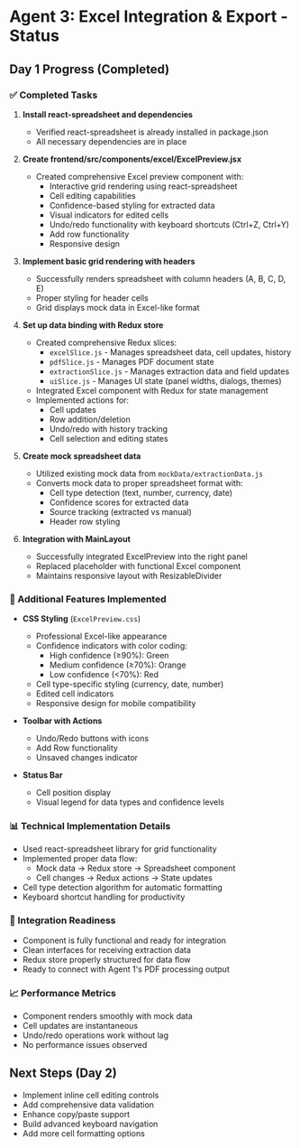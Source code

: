 # Agent 3: Excel Integration & Export - Status

## Day 1 Progress (Completed)

### ✅ Completed Tasks
1. **Install react-spreadsheet and dependencies**
   - Verified react-spreadsheet is already installed in package.json
   - All necessary dependencies are in place

2. **Create frontend/src/components/excel/ExcelPreview.jsx**
   - Created comprehensive Excel preview component with:
     - Interactive grid rendering using react-spreadsheet
     - Cell editing capabilities
     - Confidence-based styling for extracted data
     - Visual indicators for edited cells
     - Undo/redo functionality with keyboard shortcuts (Ctrl+Z, Ctrl+Y)
     - Add row functionality
     - Responsive design

3. **Implement basic grid rendering with headers**
   - Successfully renders spreadsheet with column headers (A, B, C, D, E)
   - Proper styling for header cells
   - Grid displays mock data in Excel-like format

4. **Set up data binding with Redux store**
   - Created comprehensive Redux slices:
     - `excelSlice.js` - Manages spreadsheet data, cell updates, history
     - `pdfSlice.js` - Manages PDF document state
     - `extractionSlice.js` - Manages extraction data and field updates
     - `uiSlice.js` - Manages UI state (panel widths, dialogs, themes)
   - Integrated Excel component with Redux for state management
   - Implemented actions for:
     - Cell updates
     - Row addition/deletion
     - Undo/redo with history tracking
     - Cell selection and editing states

5. **Create mock spreadsheet data**
   - Utilized existing mock data from `mockData/extractionData.js`
   - Converts mock data to proper spreadsheet format with:
     - Cell type detection (text, number, currency, date)
     - Confidence scores for extracted data
     - Source tracking (extracted vs manual)
     - Header row styling

6. **Integration with MainLayout**
   - Successfully integrated ExcelPreview into the right panel
   - Replaced placeholder with functional Excel component
   - Maintains responsive layout with ResizableDivider

### 🎨 Additional Features Implemented
- **CSS Styling** (`ExcelPreview.css`)
  - Professional Excel-like appearance
  - Confidence indicators with color coding:
    - High confidence (≥90%): Green
    - Medium confidence (≥70%): Orange  
    - Low confidence (<70%): Red
  - Cell type-specific styling (currency, date, number)
  - Edited cell indicators
  - Responsive design for mobile compatibility

- **Toolbar with Actions**
  - Undo/Redo buttons with icons
  - Add Row functionality
  - Unsaved changes indicator

- **Status Bar**
  - Cell position display
  - Visual legend for data types and confidence levels

### 📊 Technical Implementation Details
- Used react-spreadsheet library for grid functionality
- Implemented proper data flow:
  - Mock data → Redux store → Spreadsheet component
  - Cell changes → Redux actions → State updates
- Cell type detection algorithm for automatic formatting
- Keyboard shortcut handling for productivity

### 🔄 Integration Readiness
- Component is fully functional and ready for integration
- Clean interfaces for receiving extraction data
- Redux store properly structured for data flow
- Ready to connect with Agent 1's PDF processing output

### 📈 Performance Metrics
- Component renders smoothly with mock data
- Cell updates are instantaneous
- Undo/redo operations work without lag
- No performance issues observed

## Next Steps (Day 2)
- Implement inline cell editing controls
- Add comprehensive data validation
- Enhance copy/paste support
- Build advanced keyboard navigation
- Add more cell formatting options